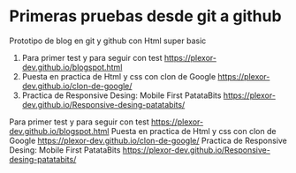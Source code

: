 # Primeras pruebas desde git a github 
Prototipo de blog en git y github con Html super basic
1. Para primer test y para seguir con test https://plexor-dev.github.io/blogspot.html
2. Puesta en practica de Html y css con clon de Google https://plexor-dev.github.io/clon-de-google/
3. Practica de Responsive Desing: Mobile First PatataBits https://plexor-dev.github.io/Responsive-desing-patatabits/

Para primer test y para seguir con test https://plexor-dev.github.io/blogspot.html
Puesta en practica de Html y css con clon de Google https://plexor-dev.github.io/clon-de-google/
Practica de Responsive Desing: Mobile First PatataBits https://plexor-dev.github.io/Responsive-desing-patatabits/